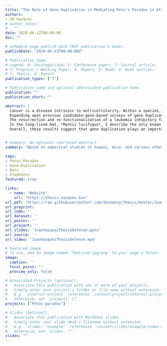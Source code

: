 ```yaml
---
title: "The Role of Gene Duplication in Mediating Peto's Paradox in Afrotheria and Chiroptera"
authors:
- JM Vazquez
# author_notes:
# - ""
date: 2020-06-12T00:00:00
doi: ""

# Schedule page publish date (NOT publication's date).
publishDate: "2020-06-23T00:00:00Z"

# Publication type.
# Legend: 0: Uncategorized; 1: Conference paper; 2: Journal article;
# 3: Preprint / Working Paper; 4: Report; 5: Book; 6: Book section;
# 7: Thesis; 8: Patent
publication_types: ["7"]

# Publication name and optional abbreviated publication name.
publication: ""
publication_short: ""

abstract: |
  Cancer is a disease intrinsic to multicellularity. Within a species, body size and cancer risk are strongly correlated with cancer risk; between species, however, this correlation no longer holds. This phenomena, known as Peto’s Paradox, requires that species evolve cancer suppression mechanisms alongside increases in size and lifespan. Previous candidate gene studies looking at tumor suppressor duplications in large, long-lived species point towards a greater role of gene duplication in resolving Peto’s Paradox. Thus, in this thesis, I characterized gene duplications genome-wide in publicly-available genomes to determine if tumor suppressor genes in particular were enriched among duplicated genes in large and/or long-lived species. Then, to explore the functional consequences of these duplicates, I selected two hits in large, long-lived species - *LIF* in the African Savanna Elephant (*Loxodonta africana*) and *TP53* in the Little Brown Bat (*Myotis lucifugus*) to characterize in primary fibroblasts, and determine their effects on cell cycle and cell death in response to stress. 
  Expanding upon previous candidate-gene-based surveys of gene duplication in Elephants, we used a Reciprocal Best-Hit BLAT strategy to obtain copy numbers of all protein-coding genes in *Atlantogenatan* genomes to see if there is any correlation between the copy number of duplicates and changes in body size along the phylogenetic tree. From an initial set of 18,011 protein-coding genes in hg38, we identified a median of 13,880 genes in *Atlantogenatan* genomes, of which a median of 940 genes are duplicated. We find that, just as body size fluctuates throughout *Atlantogenata*, genes involved in tumor suppressor pathways are also duplicated throughout the phylogenetic tree. Extant species of elephants, however, show active transcription of both canonical and duplicated copies of tummor suppressors that duplicated prior to and during their sudden increase in body size, suggesting that the duplication of tumor suppressor genes facilitates the evolution of increased body size by compensating for the increased cancer risk.
  The resurrection and re-functionalization of a leukemia inhibitory factor pseudogene (*LIF6*) with pro-apoptotic functions in elephants and their extinct relatives (*Proboscideans*) may have played a role in resolving Peto’s Paradox. *LIF6* is transcriptionally up-regulated by *TP53* in response to DNA damage, and translocates to the mitochondria where it induces apoptosis. Phylogenetic analyses of living and extinct *Proboscidean* *LIF6* genes indicates its *TP53* response element evolved coincident with the evolution of large body sizes in the *Proboscidean* stem-lineage. These results suggest that re-functionalizing of a pro-apoptotic *LIF* pseudogene may have been permissive (though not sufficient) for the evolution of large body sizes in *Proboscideans*.
  In the long-lived bat, *Myotis lucifugus*, I describe the only known full-locus duplication of *TP53* in nature, which may play a role in shaping its unique stress response. This bat has 8 copies of *TP53*, a central regulator of the DNA damage response present in all living organisms. A syntenic duplication of *TP53*-WRAP53 has occurred within its genome, leading to two copies of *TP53* that have conserved both regulatory and transcriptional functionality. Relative to 4 other closely related bat species (*M. evotis*, *M. thysanodes*, *M. yumanensis*, and *E. fuscus*), the Little brown bat demonstrates a unique resistance to both DNA damage as well as generalized oxidative stress, which matches the phenotypic changes induced by a transgenic *TP53* locus duplication in a previously-described mouse model. 
  Overall, these results suggest that gene duplication plays an important role in Peto’s Paradox; while individual cases of tumor suppression duplication can facilitate the evolution of increased lifespans and body sizes, the suppression of cancer risk likely requires a concert of genetic changes. This fits in with a polygenic or omnigenic model of cancer resistance and tumorigenesis, and suggests that large-scale integrated functional genomic approaches to studying Peto’s Paradox may provide greater clarity into how large, long-lived species suppress their increased cancer risk.


# Summary. An optional shortened abstract.
summary: "Based on emperical studies of humans, mice, and various other species, an individual's cancer risk is directly proportional to their cell count (body size) and lifespan. This leads to a theoretical prediction that large and/or long-lived species would possess a higher predisposition to cancer compared to smaller, shorter-lived species; compounding this risk is the fact that body size and lifespan are strongly correlated. However, in a phenomenon known as Peto's Paradox, cancer risk between species does not correlate with either their body sizes or lifespans. This implies that enhanced cancer resistance mechanisms must co-evolve with increases in body size and lifespan; however, there are many ways this can come about. Rather than reinventing the wheel, species can carry an increased load of cancer risk by increasing the number of wheels they have. My thesis focuses on the role tumor suppressor gene duplications play in Peto's Paradox: Chapter 1 explores whether or not tumor suppressor genes are especially enriched among duplicated genes in large, long lived species, while Chapters 2 and 3 functionally characterize two such duplications. Overall, my work here highlights the vital role that tumor suppressor gene duplicates play in lowering the cancer risk of large, long-lived species, while also highlighting new questions for future work, especially regarding antagonistic pleitropy and growth-suppression paradoxes with these duplicates. "

tags:
- Petos-Paradox
- Gene-Duplication
- Bats
- Elephants
featured: true

links:
  - name: "Website"
    url: "https://thesis.vazquez.bio"
url_pdf: "https://raw.githubusercontent.com/docmanny/thesis/master/JuanVazquezThesis.pdf"
url_preprint: 
url_code: ''
url_dataset: ''
url_poster: ''
url_project: ''
url_slides: 'JuanVazquezThesisDefense.pptx'
url_source: ''
url_video: 'JuanVazquezThesisDefense.mp4'

# Featured image
# To use, add an image named `featured.jpg/png` to your page's folder. 
image:
  caption: ''
  focal_point: ""
  preview_only: false

# Associated Projects (optional).
#   Associate this publication with one or more of your projects.
#   Simply enter your project's folder or file name without extension.
#   E.g. `internal-project` references `content/project/internal-project/index.md`.
#   Otherwise, set `projects: []`.
projects: ["Petos-paradox"]

# Slides (optional).
#   Associate this publication with Markdown slides.
#   Simply enter your slide deck's filename without extension.
#   E.g. `slides: "example"` references `content/slides/example/index.md`.
#   Otherwise, set `slides: ""`.
slides: ""
---
```


